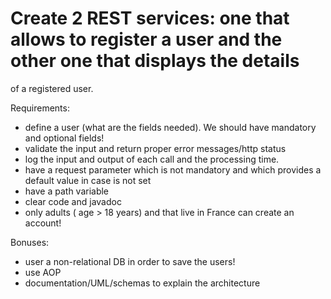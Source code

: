 # Create 2 REST services: one that allows to register a user and the other one that displays the details
of a registered user.

Requirements:

- define a user (what are the fields needed). We should have mandatory and optional fields!
- validate the input and return proper error messages/http status
- log the input and output of each call and the processing time.
- have a request parameter which is not mandatory and which provides a default value in case is not set
- have a path variable
- clear code and javadoc
- only adults ( age &gt; 18 years)  and that live in France can create an account!

Bonuses:
- user a non-relational DB in order to save the users!
- use AOP
- documentation/UML/schemas to explain the architecture
